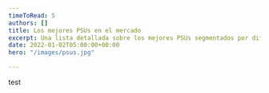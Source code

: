 ```yaml
---
timeToRead: 5
authors: []
title: Los mejores PSUs en el mercado
excerpt: Una lista detallada sobre los mejores PSUs segmentados por diferentes categorias.
date: 2022-01-02T05:00:00+00:00
hero: "/images/psus.jpg"

---
```

test